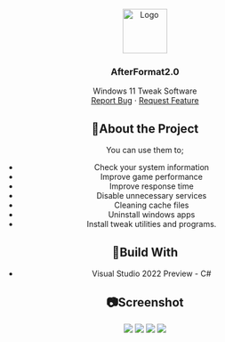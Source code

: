 <br />
<div align="center">
  <a href="https://github.com/othneildrew/Best-README-Template">
    <img src="https://i.hizliresim.com/c0fkzqa.png" alt="Logo" width="80" height="80">
  </a>

  <h3 align="center">AfterFormat2.0</h3>

  <p align="center">
    Windows 11 Tweak Software
    <br />
    <a href="https://github.com/dknSEN/AfterFormat2.0/issues">Report Bug</a>
    ·
    <a href="https://github.com/dknSEN/AfterFormat2.0/issues">Request Feature</a>
  </p>


<h2>📜About the Project</h2>

You can use them to;
<ul>
<li>Check your system information</li>
<li>Improve game performance</li>
<li>Improve response time</li>
<li>Disable unnecessary services</li>
<li>Cleaning cache files</li>
<li>Uninstall windows apps</li>
<li>Install tweak utilities and programs.</li>
</ul>

<h2>🔨Build With</h2>

<ul><li>Visual Studio 2022 Preview - C#</li></ul>

<h2>📷Screenshot</h2>

![](https://i.hizliresim.com/mj2aa92.png)
![](https://i.hizliresim.com/g6dytcc.png)
![](https://i.hizliresim.com/6p77xmm.png)
![](https://i.hizliresim.com/jw2j14y.png)
</div>
